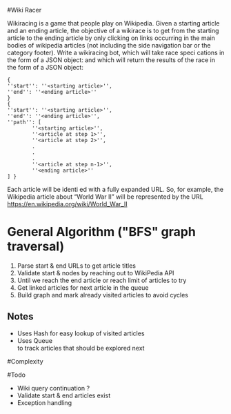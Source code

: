 #Wiki Racer

Wikiracing is a game that people play on Wikipedia. Given a starting article and an ending article, 
the objective of a wikirace is to get from the starting article to the ending article by only clicking on 
links occurring in the main bodies of wikipedia articles (not including the side navigation bar or the 
category footer).
Write a wikiracing bot, which will take race speci cations in the form of a JSON object:
and which will return the results of the race in the form of a JSON object:
```
{
''start'': ''<starting article>'', 
''end'': ''<ending article>''
}
{
''start'': ''<starting article>'', 
''end'': ''<ending article>'', 
''path'': [
        ''<starting article>'',
        ''<article at step 1>'',
        ''<article at step 2>'',
        .
        .
        .
        ''<article at step n-1>'',
        ''<ending article>''
] }
```
Each article will be identi ed with a fully expanded URL. So, for example, the Wikipedia article about 
“World War II” will be represented by the URL https://en.wikipedia.org/wiki/World_War_II

# General Algorithm ("BFS" graph traversal)

1. Parse start & end URLs to get article titles
2. Validate start & nodes by reaching out to WikiPedia API 
4. Until we reach the end article or reach limit of articles to try
5.    Get linked articles for next article in the queue
6.    Build graph and mark already visited articles to avoid cycles

## Notes

* Uses Hash<string> for easy lookup of visited articles
* Uses Queue<Article> to track articles that should be explored next

#Complexity

#Todo

* Wiki query continuation ?
* Validate start & end articles exist
* Exception handling